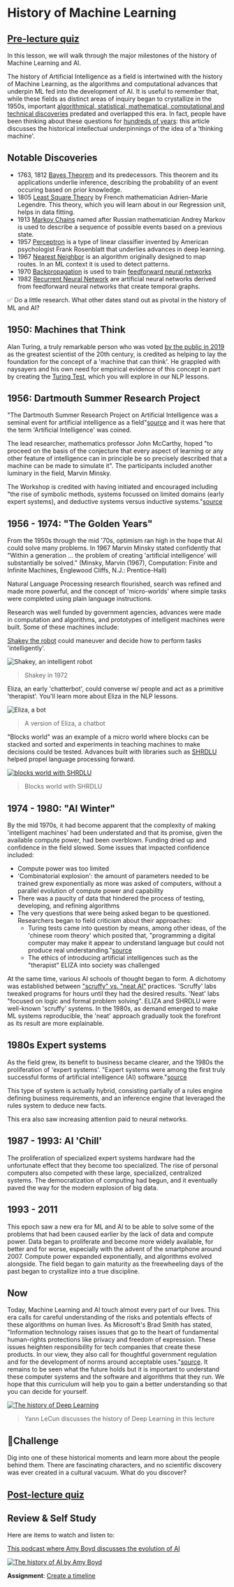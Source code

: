 # History of Machine Learning
## [Pre-lecture quiz](https://jolly-sea-0a877260f.azurestaticapps.net/quiz/3/)

In this lesson, we will walk through the major milestones of the history of Machine Learning and AI.

The history of Artificial Intelligence as a field is intertwined with the history of Machine Learning, as the algorithms and computational advances that underpin ML fed into the development of AI. It is useful to remember that, while these fields as distinct areas of inquiry began to crystallize in the 1950s, important [algorithmical, statistical, mathematical, computational and technical discoveries](https://wikipedia.org/wiki/Timeline_of_machine_learning) predated and overlapped this era. In fact, people have been thinking about these questions for [hundreds of years](https://wikipedia.org/wiki/History_of_artificial_intelligence):  this article discusses the historical intellectual underpinnings of the idea of a 'thinking machine'.
## Notable Discoveries

- 1763, 1812 [Bayes Theorem](https://wikipedia.org/wiki/Bayes%27_theorem) and its predecessors. This theorem and its applications underlie inference, describing the probability of an event occuring based on prior knowledge. 
- 1805 [Least Square Theory](https://wikipedia.org/wiki/Least_squares) by French mathematician Adrien-Marie Legendre. This theory, which you will learn about  in our Regression unit, helps in data fitting. 
- 1913 [Markov Chains](https://wikipedia.org/wiki/Markov_chain) named after Russian mathematician Andrey Markov is used to describe a sequence of possible events based on a previous state.
- 1957 [Perceptron](https://wikipedia.org/wiki/Perceptron) is a type of linear classifier invented by American psychologist Frank Rosenblatt that underlies advances in deep learning. 
- 1967 [Nearest Neighbor](https://wikipedia.org/wiki/Nearest_neighbor) is an algorithm originally designed to map routes. In an ML context it is used to  detect patterns.
- 1970 [Backpropagation](https://wikipedia.org/wiki/Backpropagation) is used to train [feedforward neural networks](https://wikipedia.org/wiki/Feedforward_neural_network) 
- 1982 [Recurrent Neural Network](https://wikipedia.org/wiki/Recurrent_neural_network) are artificial neural networks derived from feedforward neural networks that create temporal graphs.

✅ Do a little research. What other dates stand out as pivotal in the history of ML and AI?
## 1950: Machines that Think

Alan Turing, a truly remarkable person who was voted [by the public in 2019](https://wikipedia.org/wiki/Icons:_The_Greatest_Person_of_the_20th_Century) as the greatest scientist of the 20th century, is credited as helping to lay the foundation for the concept of a 'machine that can think'. He grappled with naysayers and his own need for empirical evidence of this concept in part by creating the [Turing Test](https://www.bbc.com/news/technology-18475646), which you will explore in our NLP lessons.

## 1956: Dartmouth Summer Research Project

"The Dartmouth Summer Research Project on Artificial Intelligence was a seminal event for artificial intelligence as a field"[source](https://250.dartmouth.edu/highlights/artificial-intelligence-ai-coined-dartmouth) and it was here that the term 'Artificial Intelligence' was coined.

The lead researcher, mathematics professor John McCarthy, hoped "to proceed on the basis of the conjecture that every aspect of learning or any other feature of intelligence can in principle be so precisely described that a machine can be made to simulate it". The participants included another luminary in the field, Marvin Minsky.

The Workshop is credited with having initiated and encouraged including "the rise of symbolic methods, systems focussed on limited domains (early expert systems), and deductive systems versus inductive systems."[source](https://wikipedia.org/wiki/Dartmouth_workshop)
## 1956 - 1974: "The Golden Years"

From the 1950s through the mid '70s, optimism ran high in the hope that AI could solve many problems. In 1967 Marvin Minsky stated confidently that "Within a generation ... the problem of creating 'artificial intelligence' will substantially be solved." (Minsky, Marvin (1967), Computation: Finite and Infinite Machines, Englewood Cliffs, N.J.: Prentice-Hall)

Natural Language Processing research flourished, search was refined and made more powerful, and the concept of 'micro-worlds' where simple tasks were completed using plain language instructions.

Research was well funded by government agencies, advances were made in computation and algorithms, and prototypes of intelligent machines were built. Some of these machines include:

[Shakey the robot](https://wikipedia.org/wiki/Shakey_the_robot) could maneuver and decide how to perform tasks 'intelligently'.

![Shakey, an intelligent robot](images/shakey.jpg)
> Shakey in 1972

Eliza, an early 'chatterbot', could converse w/ people and act as a primitive 'therapist'. You'll learn more about Eliza in the NLP lessons.

![Eliza, a bot](images/eliza.png)
> A version of Eliza, a chatbot

"Blocks world" was an example of a micro world where blocks can be stacked and sorted and experiments in teaching machines to make decisions could be tested. Advances built with libraries such as [SHRDLU](https://wikipedia.org/wiki/SHRDLU) helped propel language processing forward. 

[![blocks world with SHRDLU](https://img.youtube.com/vi/QAJz4YKUwqw/0.jpg)](https://www.youtube.com/watch?v=QAJz4YKUwqw "blocks world with SHRDLU")
> Blocks world with SHRDLU

## 1974 - 1980: "AI Winter"

By the mid 1970s, it had become apparent that the complexity of making 'intelligent machines' had been understated and that its promise, given the available compute power, had been overblown. Funding dried up and confidence in the field slowed. Some issues that impacted confidence included:

- Compute power was too limited
- 'Combinatorial explosion': the amount of parameters needed  to be trained grew exponentially as more was asked of computers, without a parallel evolution of compute power and capability
- There was a paucity of data that hindered the process of testing, developing, and refining algorithms
- The very questions that were being asked began to be questioned. Researchers began to field criticism about their approaches:
  - Turing tests came into question by means, among other ideas, of the 'chinese room theory' which posited that, "programming a digital computer may make it appear to understand language but could not produce real understanding."[source](https://plato.stanford.edu/entries/chinese-room/) 
  - The ethics of introducing artificial intelligences such as the "therapist" ELIZA into society was challenged

At the same time, various AI schools of thought began to form. A dichotomy was established between ["scruffy" vs. "neat AI"](https://wikipedia.org/wiki/Neats_and_scruffies) practices. 'Scruffy' labs tweaked programs for hours until they had the desired results. 'Neat' labs "focused on logic and formal problem solving". ELIZA and SHRDLU were well-known 'scruffy' systems. In the 1980s, as demand emerged to make ML systems reproducible, the 'neat' approach gradually took the forefront as its result are more explainable.
## 1980s Expert systems

As the field grew, its benefit to business became clearer, and the 1980s the proliferation of 'expert systems'. "Expert systems were among the first truly successful forms of artificial intelligence (AI) software."[source](https://wikipedia.org/wiki/Expert_system)

This type of system is actually hybrid, consisting partially of a rules engine defining business requirements, and an inference engine that leveraged the rules system to deduce new facts. 

This era also saw increasing attention paid to neural networks. 

## 1987 - 1993: AI 'Chill'

The proliferation of specialized expert systems hardware had the unfortunate effect that they become too specialized. The rise of personal computers also competed with these large, specialized, centralized systems. The democratization of computing had begun, and it eventually paved the way for the modern explosion of big data.
## 1993 - 2011

This epoch saw a new era for ML and AI to be able to solve some of the problems that had been caused earlier by the lack of data and compute power. Data began to proliferate and become more widely available, for better and for worse, especially with the advent of the smartphone around 2007.  Compute power expanded exponentially, and algorithms evolved alongside. The field began to gain maturity as the freewheeling days of the past began to crystallize into a true discipline. 
## Now

Today, Machine Learning and AI touch almost every part of our lives. This era calls for careful understanding of the risks and potentials effects of these algorithms on human lives. As Microsoft's Brad Smith has stated, "Information technology raises issues that go to the heart of fundamental human-rights protections like privacy and freedom of expression. These issues heighten responsibility for tech companies that create these products. In our view, they also call for thoughtful government regulation and for the development of norms around acceptable uses."[source](https://www.technologyreview.com/2019/12/18/102365/the-future-of-ais-impact-on-society/). It remains to be seen what the future holds but it is important to understand these computer systems and the software and algorithms that they run. We hope that this curriculum will help you to gain a better understanding so that you can decide for yourself.

[![The history of Deep Learning](https://img.youtube.com/vi/mTtDfKgLm54/0.jpg)](https://www.youtube.com/watch?v=mTtDfKgLm54 "The history of Deep Learning")
> Yann LeCun discusses the history of Deep Learning in this lecture
## 🚀Challenge

Dig into one of these historical moments and learn more about the people behind  them. There are fascinating characters, and no scientific discovery was ever created in a cultural vacuum. What do you discover?
## [Post-lecture quiz](https://jolly-sea-0a877260f.azurestaticapps.net/quiz/4/)
## Review & Self Study

Here are items to watch and listen to:

[This podcast where Amy Boyd discusses the evolution of AI](http://runasradio.com/Shows/Show/739)

[![The history of AI by Amy Boyd](https://img.youtube.com/vi/EJt3_bFYKss/0.jpg)](https://www.youtube.com/watch?v=EJt3_bFYKss "The history of AI by Amy Boyd")

**Assignment**: [Create a timeline](assignment.md)
